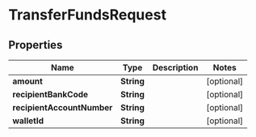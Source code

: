 

# TransferFundsRequest


## Properties

| Name | Type | Description | Notes |
|------------ | ------------- | ------------- | -------------|
|**amount** | **String** |  |  [optional] |
|**recipientBankCode** | **String** |  |  [optional] |
|**recipientAccountNumber** | **String** |  |  [optional] |
|**walletId** | **String** |  |  [optional] |



